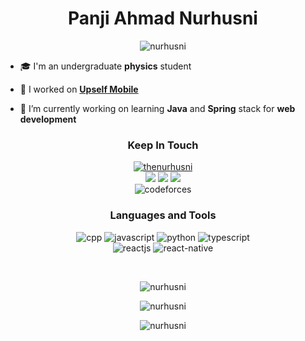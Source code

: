 <h1 align="center" font-weight"bold">Panji Ahmad Nurhusni</h1>

<p align="center"> <img src="https://komarev.com/ghpvc/?username=nurhusni&style=flat&label=Profile+Views" alt="nurhusni" /> </p>

- 🎓 I'm an undergraduate **physics** student

- 🔭 I worked on **[Upself Mobile](https://github.com/Upself-ID/upself-mobile)**

- 🌱 I’m currently working on learning **Java** and **Spring** stack for **web development**

<h3 align="center">Keep In Touch</h3>
<p align="center">
    <a href="https://twitter.com/thenurhusni" target="blank"><img src="https://img.shields.io/twitter/follow/thenurhusni?logo=twitter&style=for-the-badge" alt="thenurhusni" /></a> 
    </br>
    <a href="mailto:apanji6399@gmail.com"><img src="https://img.shields.io/badge/Gmail-D14836?style=for-the-badge&logo=gmail&logoColor=white" /></a>
    <a href="https://www.linkedin.com/in/panjiahmadn/"><img src="https://img.shields.io/badge/LinkedIn-0077B5?style=for-the-badge&logo=linkedin&logoColor=white" /></a>
    <a href="https://t.me/thenurhusni"><img src="https://img.shields.io/badge/Telegram-2CA5E0?style=for-the-badge&logo=telegram&logoColor=white" /></a>
    </br>
    <img src="https://img.shields.io/badge/Codeforces-445f9d?style=for-the-badge&logo=Codeforces&logoColor=white" alt="codeforces">
</p>

<h3 align="center">Languages and Tools</h3>
<p align="center"> 
    <!-- Programming Languages -->
    <img src="https://img.shields.io/badge/C%2B%2B-00599C?style=for-the-badge&logo=c%2B%2B&logoColor=white" alt="cpp">
    <!-- <img src="https://img.shields.io/badge/Java-ED8B00?style=for-the-badge&logo=java&logoColor=white" alt="java"/> -->
    <img src="https://img.shields.io/badge/JavaScript-323330?style=for-the-badge&logo=javascript&logoColor=F7DF1E" alt="javascript"/>
    <img src="https://img.shields.io/badge/Python-3776AB?style=for-the-badge&logo=python&logoColor=white" alt="python"/>
    <img src="https://img.shields.io/badge/TypeScript-007ACC?style=for-the-badge&logo=typescript&logoColor=white" alt="typescript"/>
    </br>
    <!-- Frameworks -->
    <img src="https://img.shields.io/badge/React-20232A?style=for-the-badge&logo=react&logoColor=61DAFB" alt="reactjs"/>
    <img src="https://img.shields.io/badge/React_Native-20232A?style=for-the-badge&logo=react&logoColor=61DAFB" alt="react-native"/>
    <!-- <img src="https://img.shields.io/badge/Spring_Boot-F2F4F9?style=for-the-badge&logo=spring-boot" alt="spring-boot"> -->
    </br>
    <!-- Others -->
</p>

</br>

<p align="center">
    <img align="center" src="https://github-readme-stats.vercel.app/api?username=nurhusni&show_icons=true&locale=en&include_all_commits=true&theme=onedark&hide_border=true&count_private=true" alt="nurhusni" />
</p>

<p align="center">
    <img align="center" src="https://github-readme-stats.vercel.app/api/top-langs/?username=nurhusni&show_icons=true&locale=en&layout=compact&theme=onedark&hide_border=true&langs_count=10" alt="nurhusni" />
</p>

<p align="center">
    <img align="center" src="https://github-readme-streak-stats.herokuapp.com/?user=nurhusni&theme=onedark&hide_border=true" alt="nurhusni" />
</p>
